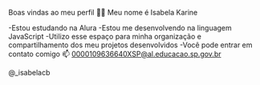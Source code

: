 Boas vindas ao meu perfil 💙💙
Meu nome é Isabela Karine

-Estou estudando na Alura
-Estou me desenvolvendo na linguagem JavaScript
-Utilizo esse espaço para minha organização e compartilhamento dos meu projetos desenvolvidos
-Você pode entrar em contato comigo 📫
0000109636640XSP@al.educacao.sp.gov.br

@_isabelacb
